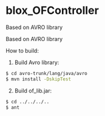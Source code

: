 blox_OFController
=================

Based on AVRO library

Based on AVRO library

How to build:

1. Build Avro library:
 ```bash
 $ cd avro-trunk/lang/java/avro
 $ mvn install -DskipTest

 ```
2. Build of_lib.jar:
 ```bash
 $ cd ../../../..
 $ ant
 ```

